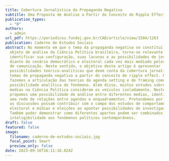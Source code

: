 ```yaml
---
title: Cobertura Jornalística da Propaganda Negativa
subtitle: Uma Proposta de Análise a Partir do Conceito de Ripple Effect
publication_types:
  - "0"
authors:
  - admin
url_pdf: https://periodicos.fundaj.gov.br/CAD/article/view/1504/1263
publication: Caderno de Estudos Sociais
abstract: No momento em que o tema da propaganda negativa se constitui enquanto
  objeto de análise da Ciência Política brasileira, torna-se relevante
  identificar sua configuração, suas lacunas e as possibilidades de investigação
  diante do cenário democrático e eleitoral cada vez mais mediado pelos veículos
  de comunicação. Neste sentido, o objetivo deste artigo é apresentar
  possibilidades teórico-analíticas que deem conta da cobertura jornalística dos
  temas de propaganda negativa a partir do conceito de ripple effect. Para isso,
  fazemos a articulação das teorias da agenda setting e de framing como
  possibilidade analítica do fenômeno. Além disso, muitos estudos sobre os
  medias na Ciência Política consideram os veículos isoladamente. Neste paper
  propomos uma possibilidade de análise entre diferentes medias, identificando
  uma rede de relações entre agendas e enquadramentos. Pretendemos por fim que
  as discussões possam contribuir com o campo dos estudos de comportamento
  eleitoral e mídias e eleições ao apontar possibilidades de investigação.
  Também poder demonstrar como diferentes aportes podem ser combinados para dar
  inteligibilidade aos fenômenos políticos contemporâneos.
draft: false
featured: false
image:
  filename: caderno-de-estudos-sociais.jpg
  focal_point: Smart
  preview_only: false
date: 2023-09-16T16:11:16.024Z
---
```

